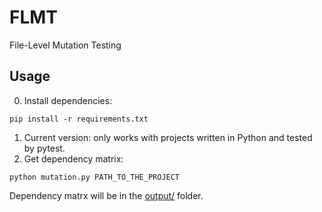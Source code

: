 # FLMT
File-Level Mutation Testing

## Usage
0. Install dependencies:
```
pip install -r requirements.txt
```
1. Current version: only works with projects written in Python and tested by pytest.
2. Get dependency matrix:
```
python mutation.py PATH_TO_THE_PROJECT
```
Dependency matrx will be in the [output/](https://github.com/hil-se/FLMT/tree/main/output) folder.
